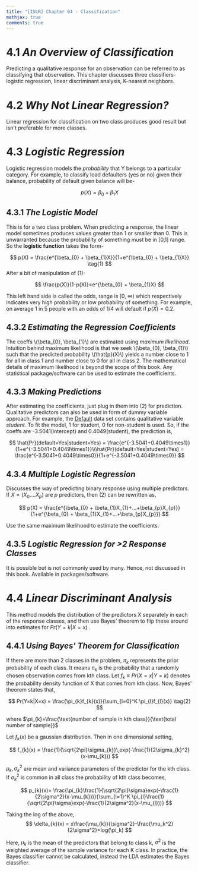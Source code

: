 ```yaml
---
title: "[ISLR] Chapter 04 - Classification"
mathjax: true
comments: true
---
```


# 4.1 *An Overview of Classification*
Predicting a qualitative response for an observation can be referred to as classifying that observation.
This chapter discusses three classifiers- logistic regression, linear discriminant analysis, K-nearest neighbors.
# 4.2 *Why Not Linear Regression?*
Linear regression for classification on two class produces good result but isn't preferable for more classes.
# 4.3 *Logistic Regression*
Logistic regression models the *probability* that Y belongs to a particular category. For example, to classify load defaulters (yes or no) given their balance, probability of default given balance will be-

$$
p(X) = \beta_{0} + \beta_{1}X
$$
## 4.3.1 *The Logistic Model*
This is for a two class problem. When predicting a response, the linear model sometimes produces values greater than 1 or smaller than 0. This is unwarranted because the probability of something must be in [0,1] range. So the **logistic function** takes the form-

$$
p(X) = \frac{e^{\beta_{0} + \beta_{1}X}}{1+e^{\beta_{0} + \beta_{1}X}} \tag{1}
$$
After a bit of manipulation of (1)-

$$
\frac{p(X)}{1-p(X)}=e^{\beta_{0} + \beta_{1}X}
$$

This left hand side is called the odds, range is [0, $\infty$) which respectively indicates very high probability or low probability of something. For example, on average 1 in 5 people with an odds of 1/4 will default if $p(X) = 0.2$.
## 4.3.2 *Estimating the Regression Coefficients*
The coeffs \\(\beta_{0}, \beta_{1}\\) are estimated using *maximum likelihood*. Intuition behind maximum likelihood is that we seek \\(\beta_{0}, \beta_{1}\\) such that the predicted probability \\(\hat{p}(X)\\) yields a number close to 1 for all in class 1 and number close to 0 for all in class 2. The mathematical details of maximum likelihood is beyond the scope of this book. Any statistical package/software can be used to estimate the coefficients. 
## 4.3.3 *Making Predictions*
After estimating the coefficients, just plug in them into (2) for prediction. Qualitative predictors can also be used in form of dummy variable approach. For example, the [Default](https://rdrr.io/cran/ISLR/man/Default.html) data set contains qualitative variable *student*. To fit the model, 1 for student, 0 for non-student is used. So, if the coeffs are -3.5041(intercept) and 0.4049(student), the prediction is,

$$
\hat{Pr}(default=Yes|student=Yes) = \frac{e^{-3.5041+0.4049\times1}}{1+e^{-3.5041+0.4049\times1}}\\\hat{Pr}(default=Yes|student=Yes) = \frac{e^{-3.5041+0.4049\times0}}{1+e^{-3.5041+0.4049\times0}}
$$
## 4.3.4 *Multiple Logistic Regression*
Discusses the way of predicting binary response using multiple predictors. If $X = (X_{0}....X_{p})$ are $p$ predictors, then (2) can be rewritten as,

$$
p(X) = \frac{e^{\beta_{0} + \beta_{1}X_{1}+...+\beta_{p}X_{p}}}{1+e^{\beta_{0} + \beta_{1}X_{1}+...+\beta_{p}X_{p}}}
$$

Use the same maximum likelihood to estimate the coefficients.

## 4.3.5 *Logistic Regression for >2 Response Classes*
It is possible but is not commonly used by many. Hence, not discussed in this book. Available in packages/software.
# 4.4 *Linear Discriminant Analysis*
This method models the distribution of the predictors X separately in each of the response classes, and then use Bayes' theorem to flip these around into estimates for $Pr(Y=k|X=x)$ .
## 4.4.1 *Using Bayes' Theorem for Classification*
If there are more than 2 classes in the problem, $\pi_{k}$ represents the prior probability of each class. It means $\pi_{k}$ is the probability that a randomly chosen observation comes from kth class. Let $f_{k}\equiv Pr(X=x|Y=k)$ denotes the probability density function of X that comes from kth class. Now, Bayes' theorem states that,

$$
Pr(Y=k|X=x) = \frac{\pi_{k}f_{k}(x)}{\sum_{l=0}^K \pi_{l}f_{l}(x)} \tag{2}
$$

where $\pi_{k}=\frac{\text{number of sample in kth class}}{\text{total number of sample}}$

Let $f_{k}(x)$ be a gaussian distribution. Then in one dimensional setting,

$$
f_{k}(x) = \frac{1}{\sqrt{2\pi}\sigma_{k}}\,exp(-\frac{1}{2\sigma_{k}^2}(x-\mu_{k}))
$$

$\mu_{k}, \sigma_{k}^2$ are mean and variance parameters of the predictor for the kth class. If $\sigma_{k}^2$ is common in all class the probability of kth class becomes,

$$
p_{k}(x)= \frac{\pi_{k}\frac{1}{\sqrt{2\pi}\sigma}exp(-\frac{1}{2\sigma^2}(x-\mu_{k}))}{\sum_{l=1}^K \pi_{l}\frac{1}{\sqrt{2\pi}\sigma}exp(-\frac{1}{2\sigma^2}(x-\mu_{l}))}
$$

Taking the log of the above,
$$
\delta_{k}(x) = x\frac{\mu_{k}}{\sigma^2}-\frac{\mu_k^2}{2\sigma^2}+log(\pi_k)
$$

Here, $\mu_k$ is the mean of the predictors that belong to class k, $\sigma^2$ is the weighted average of the sample variance for each K class.
In practice, the Bayes classifier cannot be calculated, instead the LDA estimates the Bayes classifier.
